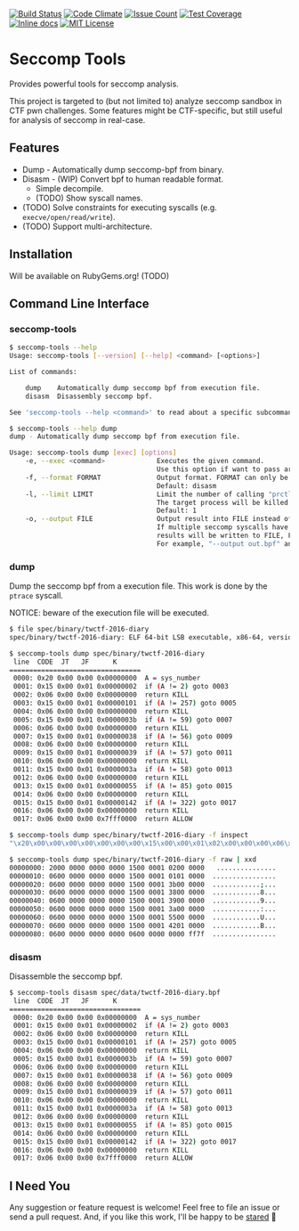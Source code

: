 [![Build Status](https://travis-ci.org/david942j/seccomp-tools.svg?branch=master)](https://travis-ci.org/david942j/seccomp-tools)
[![Code Climate](https://codeclimate.com/github/david942j/seccomp-tools/badges/gpa.svg)](https://codeclimate.com/github/david942j/seccomp-tools)
[![Issue Count](https://codeclimate.com/github/david942j/seccomp-tools/badges/issue_count.svg)](https://codeclimate.com/github/david942j/seccomp-tools)
[![Test Coverage](https://codeclimate.com/github/david942j/seccomp-tools/badges/coverage.svg)](https://codeclimate.com/github/david942j/seccomp-tools/coverage)
[![Inline docs](https://inch-ci.org/github/david942j/seccomp-tools.svg?branch=master)](https://inch-ci.org/github/david942j/seccomp-tools)
[![MIT License](https://img.shields.io/badge/license-MIT-blue.svg)](http://choosealicense.com/licenses/mit/)

# Seccomp Tools
Provides powerful tools for seccomp analysis.

This project is targeted to (but not limited to) analyze seccomp sandbox in CTF pwn challenges.
Some features might be CTF-specific, but still useful for analysis of seccomp in real-case.

## Features
* Dump - Automatically dump seccomp-bpf from binary.
* Disasm - (WIP) Convert bpf to human readable format.
  - Simple decompile.
  - (TODO) Show syscall names.
* (TODO) Solve constraints for executing syscalls (e.g. `execve/open/read/write`).
* (TODO) Support multi-architecture.

## Installation

Will be available on RubyGems.org!
(TODO)

## Command Line Interface

### seccomp-tools

```bash
$ seccomp-tools --help
Usage: seccomp-tools [--version] [--help] <command> [<options>]

List of commands:

	dump	Automatically dump seccomp bpf from execution file.
	disasm	Disassembly seccomp bpf.

See 'seccomp-tools --help <command>' to read about a specific subcommand.

$ seccomp-tools --help dump
dump - Automatically dump seccomp bpf from execution file.

Usage: seccomp-tools dump [exec] [options]
    -e, --exec <command>             Executes the given command.
                                     Use this option if want to pass arguments to the execution file.
    -f, --format FORMAT              Output format. FORMAT can only be one of <disasm|raw|inspect>.
                                     Default: disasm
    -l, --limit LIMIT                Limit the number of calling "prctl(PR_SET_SECCOMP)".
                                     The target process will be killed whenever its calling times reaches LIMIT.
                                     Default: 1
    -o, --output FILE                Output result into FILE instead of stdout.
                                     If multiple seccomp syscalls have been invoked (see --limit),
                                     results will be written to FILE, FILE_1, FILE_2.. etc.
                                     For example, "--output out.bpf" and the output files are out.bpf, out_1.bpf, ...

```

### dump

Dump the seccomp bpf from a execution file.
This work is done by the `ptrace` syscall.

NOTICE: beware of the execution file will be executed.
```bash
$ file spec/binary/twctf-2016-diary
spec/binary/twctf-2016-diary: ELF 64-bit LSB executable, x86-64, version 1 (SYSV), dynamically linked, interpreter /lib64/ld-linux-x86-64.so.2, for GNU/Linux 2.6.24, BuildID[sha1]=3648e29153ac0259a0b7c3e25537a5334f50107f, not stripped

$ seccomp-tools dump spec/binary/twctf-2016-diary
 line  CODE  JT   JF      K
=================================
 0000: 0x20 0x00 0x00 0x00000000  A = sys_number
 0001: 0x15 0x00 0x01 0x00000002  if (A != 2) goto 0003
 0002: 0x06 0x00 0x00 0x00000000  return KILL
 0003: 0x15 0x00 0x01 0x00000101  if (A != 257) goto 0005
 0004: 0x06 0x00 0x00 0x00000000  return KILL
 0005: 0x15 0x00 0x01 0x0000003b  if (A != 59) goto 0007
 0006: 0x06 0x00 0x00 0x00000000  return KILL
 0007: 0x15 0x00 0x01 0x00000038  if (A != 56) goto 0009
 0008: 0x06 0x00 0x00 0x00000000  return KILL
 0009: 0x15 0x00 0x01 0x00000039  if (A != 57) goto 0011
 0010: 0x06 0x00 0x00 0x00000000  return KILL
 0011: 0x15 0x00 0x01 0x0000003a  if (A != 58) goto 0013
 0012: 0x06 0x00 0x00 0x00000000  return KILL
 0013: 0x15 0x00 0x01 0x00000055  if (A != 85) goto 0015
 0014: 0x06 0x00 0x00 0x00000000  return KILL
 0015: 0x15 0x00 0x01 0x00000142  if (A != 322) goto 0017
 0016: 0x06 0x00 0x00 0x00000000  return KILL
 0017: 0x06 0x00 0x00 0x7fff0000  return ALLOW

$ seccomp-tools dump spec/binary/twctf-2016-diary -f inspect
"\x20\x00\x00\x00\x00\x00\x00\x00\x15\x00\x00\x01\x02\x00\x00\x00\x06\x00\x00\x00\x00\x00\x00\x00\x15\x00\x00\x01\x01\x01\x00\x00\x06\x00\x00\x00\x00\x00\x00\x00\x15\x00\x00\x01\x3B\x00\x00\x00\x06\x00\x00\x00\x00\x00\x00\x00\x15\x00\x00\x01\x38\x00\x00\x00\x06\x00\x00\x00\x00\x00\x00\x00\x15\x00\x00\x01\x39\x00\x00\x00\x06\x00\x00\x00\x00\x00\x00\x00\x15\x00\x00\x01\x3A\x00\x00\x00\x06\x00\x00\x00\x00\x00\x00\x00\x15\x00\x00\x01\x55\x00\x00\x00\x06\x00\x00\x00\x00\x00\x00\x00\x15\x00\x00\x01\x42\x01\x00\x00\x06\x00\x00\x00\x00\x00\x00\x00\x06\x00\x00\x00\x00\x00\xFF\x7F"

$ seccomp-tools dump spec/binary/twctf-2016-diary -f raw | xxd
00000000: 2000 0000 0000 0000 1500 0001 0200 0000   ...............
00000010: 0600 0000 0000 0000 1500 0001 0101 0000  ................
00000020: 0600 0000 0000 0000 1500 0001 3b00 0000  ............;...
00000030: 0600 0000 0000 0000 1500 0001 3800 0000  ............8...
00000040: 0600 0000 0000 0000 1500 0001 3900 0000  ............9...
00000050: 0600 0000 0000 0000 1500 0001 3a00 0000  ............:...
00000060: 0600 0000 0000 0000 1500 0001 5500 0000  ............U...
00000070: 0600 0000 0000 0000 1500 0001 4201 0000  ............B...
00000080: 0600 0000 0000 0000 0600 0000 0000 ff7f  ................

```

### disasm

Disassemble the seccomp bpf.
```bash
$ seccomp-tools disasm spec/data/twctf-2016-diary.bpf
 line  CODE  JT   JF      K
=================================
 0000: 0x20 0x00 0x00 0x00000000  A = sys_number
 0001: 0x15 0x00 0x01 0x00000002  if (A != 2) goto 0003
 0002: 0x06 0x00 0x00 0x00000000  return KILL
 0003: 0x15 0x00 0x01 0x00000101  if (A != 257) goto 0005
 0004: 0x06 0x00 0x00 0x00000000  return KILL
 0005: 0x15 0x00 0x01 0x0000003b  if (A != 59) goto 0007
 0006: 0x06 0x00 0x00 0x00000000  return KILL
 0007: 0x15 0x00 0x01 0x00000038  if (A != 56) goto 0009
 0008: 0x06 0x00 0x00 0x00000000  return KILL
 0009: 0x15 0x00 0x01 0x00000039  if (A != 57) goto 0011
 0010: 0x06 0x00 0x00 0x00000000  return KILL
 0011: 0x15 0x00 0x01 0x0000003a  if (A != 58) goto 0013
 0012: 0x06 0x00 0x00 0x00000000  return KILL
 0013: 0x15 0x00 0x01 0x00000055  if (A != 85) goto 0015
 0014: 0x06 0x00 0x00 0x00000000  return KILL
 0015: 0x15 0x00 0x01 0x00000142  if (A != 322) goto 0017
 0016: 0x06 0x00 0x00 0x00000000  return KILL
 0017: 0x06 0x00 0x00 0x7fff0000  return ALLOW

```

## I Need You
Any suggestion or feature request is welcome!
Feel free to file an issue or send a pull request.
And, if you like this work, I'll be happy to be [stared](https://github.com/david942j/seccomp-tools/stargazers) :grimacing:
